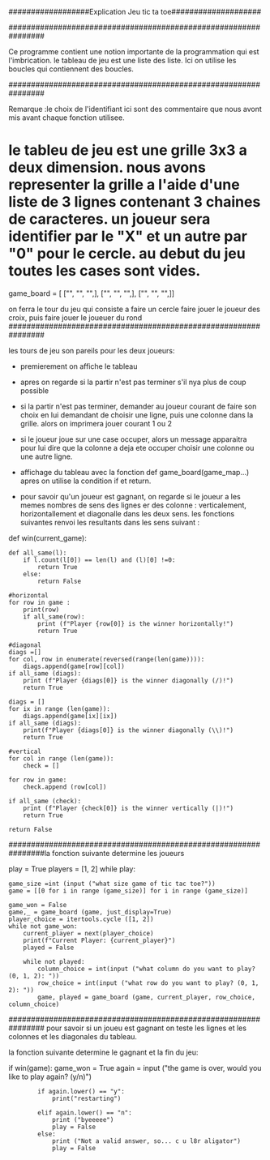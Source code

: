 ##################Explication Jeu tic ta toe####################

################################################################

Ce programme contient une notion importante de la programmation qui est l'imbrication. le tableau de jeu est une liste des liste. Ici on utilise les boucles qui contiennent des boucles.

################################################################

Remarque :le choix de l'identifiant ici sont des commentaire que nous avont mis avant chaque fonction utilisee.

# le tableu de jeu est une grille 3x3 a deux dimension. nous avons representer la grille a l'aide d'une liste de 3 lignes contenant 3 chaines de caracteres. un joueur sera identifier par le "X" et un autre par "0" pour le cercle. au debut du jeu toutes les cases sont vides.
game_board = [ ["", "", "",],
	       ["", "", "",],
	       ["", "", "",]]

on ferra le tour du jeu qui consiste a faire un cercle faire jouer le joueur des croix, puis faire jouer le joueuer du rond
################################################################

les tours de jeu son pareils pour les deux joueurs:
 - premierement on affiche le tableau
- apres on regarde si la partir n'est pas terminer s'il nya plus de coup possible
- si la partir n'est pas terminer, demander au joueur courant de faire son choix en lui demandant de choisir une ligne, puis une colonne dans la grille. alors on imprimera jouer courant 1 ou 2

- si le joueur joue sur une case occuper, alors un message apparaitra pour lui dire que la colonne a deja ete occuper choisir une colonne ou une autre ligne.
- affichage du tableau avec la fonction def game_board(game_map...) apres on utilise la condition if et return.
- pour savoir qu'un joueur est gagnant, on regarde si le joueur a les memes nombres de sens des lignes er des colonne : verticalement, horizontallement et diagonalle dans les deux sens. les fonctions suivantes renvoi les resultants dans les sens suivant :

def win(current_game):
    
    def all_same(l):
        if l.count(l[0]) == len(l) and (l)[0] !=0:
            return True
        else:
            return False
        
    #horizontal 
    for row in game :
        print(row) 
        if all_same(row):
            print (f"Player {row[0]} is the winner horizontally!")
            return True
            
    #diagonal
    diags =[]
    for col, row in enumerate(reversed(range(len(game)))):
        diags.append(game[row][col])
    if all_same (diags):
        print (f"Player {diags[0]} is the winner diagonally (/)!")
        return True

    diags = []
    for ix in range (len(game)):
        diags.append(game[ix][ix])
    if all_same (diags):
        print(f"Player {diags[0]} is the winner diagonally (\\)!")
        return True

    #vertical
    for col in range (len(game)):
        check = []
    
    for row in game:
        check.append (row[col])
        
    if all_same (check):
        print (f"Player {check[0]} is the winner vertically (|)!")
        return True
    
    return False
################################################################la fonction suivante determine les joueurs 

play = True
players = [1, 2]
while play:
    
    game_size =int (input ("what size game of tic tac toe?"))
    game = [[0 for i in range (game_size)] for i in range (game_size)]
    
    game_won = False
    game,_ = game_board (game, just_display=True)
    player_choice = itertools.cycle ([1, 2])
    while not game_won:
        current_player = next(player_choice)
        print(f"Current Player: {current_player}")
        played = False
        
        while not played:
            column_choice = int(input ("what column do you want to play? (0, 1, 2): "))
            row_choice = int(input ("what row do you want to play? (0, 1, 2): "))
            game, played = game_board (game, current_player, row_choice, column_choice)

################################################################
pour savoir si un joueu est gagnant on teste les lignes et les colonnes et les diagonales du tableau.

la fonction suivante determine le gagnant et la fin du jeu:

 if win(game):
            game_won = True
            again = input ("the game is over, would you like to play again? (y/n)")
            
            if again.lower() == "y":
                print("restarting")
                
            elif again.lower() == "n":
                print ("byeeeee")
                play = False
            else:
                print ("Not a valid answer, so... c u l8r aligator")
                play = False



